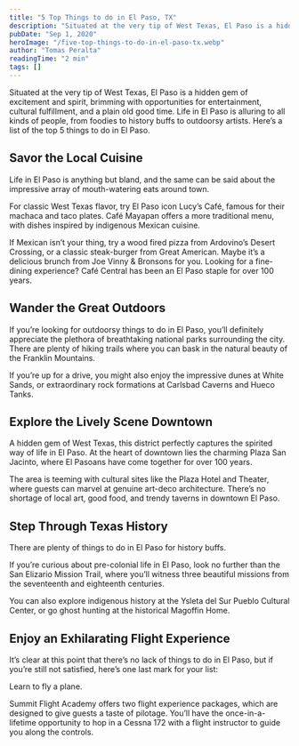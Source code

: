 ```yaml
---
title: "5 Top Things to do in El Paso, TX"
description: "Situated at the very tip of West Texas, El Paso is a hidden gem of excitement and spirit, brimming with opportunities for entertainment, cultural fulfillment, and a plain old good time. Life in El Paso is alluring to all kinds of people, from foodies to history buffs to outdoorsy artists. Here’s a list of the top 5 things to do in El Paso."
pubDate: "Sep 1, 2020"
heroImage: "/five-top-things-to-do-in-el-paso-tx.webp"
author: "Tomas Peralta"
readingTime: "2 min"
tags: []
---
```


Situated at the very tip of West Texas, El Paso is a hidden gem of excitement and spirit, brimming with opportunities for entertainment, cultural fulfillment, and a plain old good time. Life in El Paso is alluring to all kinds of people, from foodies to history buffs to outdoorsy artists. Here’s a list of the top 5 things to do in El Paso.

## Savor the Local Cuisine

Life in El Paso is anything but bland, and the same can be said about the impressive array of mouth-watering eats around town.

For classic West Texas flavor, try El Paso icon Lucy’s Café, famous for their machaca and taco plates. Café Mayapan offers a more traditional menu, with dishes inspired by indigenous Mexican cuisine.

If Mexican isn’t your thing, try a wood fired pizza from Ardovino’s Desert Crossing, or a classic steak-burger from Great American. Maybe it’s a delicious brunch from Joe Vinny & Bronsons for you. Looking for a fine-dining experience? Café Central has been an El Paso staple for over 100 years.

## Wander the Great Outdoors

If you’re looking for outdoorsy things to do in El Paso, you’ll definitely appreciate the plethora of breathtaking national parks surrounding the city. There are plenty of hiking trails where you can bask in the natural beauty of the Franklin Mountains.

If you’re up for a drive, you might also enjoy the impressive dunes at White Sands, or extraordinary rock formations at Carlsbad Caverns and Hueco Tanks.

## Explore the Lively Scene Downtown

A hidden gem of West Texas, this district perfectly captures the spirited way of life in El Paso. At the heart of downtown lies the charming Plaza San Jacinto, where El Pasoans have come together for over 100 years.

The area is teeming with cultural sites like the Plaza Hotel and Theater, where guests can marvel at genuine art-deco architecture. There’s no shortage of local art, good food, and trendy taverns in downtown El Paso.

## Step Through Texas History

There are plenty of things to do in El Paso for history buffs.

If you’re curious about pre-colonial life in El Paso, look no further than the San Elizario Mission Trail, where you’ll witness three beautiful missions from the seventeenth and eighteenth centuries.

You can also explore indigenous history at the Ysleta del Sur Pueblo Cultural Center, or go ghost hunting at the historical Magoffin Home.

## Enjoy an Exhilarating Flight Experience

It’s clear at this point that there’s no lack of things to do in El Paso, but if you’re still not satisfied, here’s one last mark for your list:

Learn to fly a plane.

Summit Flight Academy offers two flight experience packages, which are designed to give guests a taste of pilotage. You’ll have the once-in-a-lifetime opportunity to hop in a Cessna 172 with a flight instructor to guide you along the controls.
